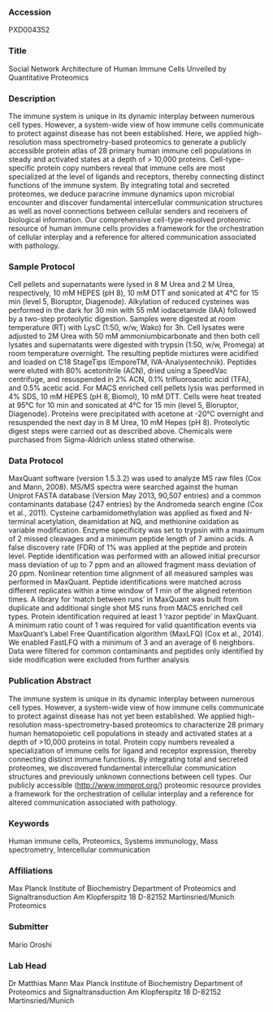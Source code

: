 ### Accession
PXD004352

### Title
Social Network Architecture of Human Immune Cells Unveiled by Quantitative Proteomics

### Description
The immune system is unique in its dynamic interplay between numerous cell types. However, a system-wide view of how immune cells communicate to protect against disease has not been established. Here, we applied high-resolution mass spectrometry-based proteomics to generate a publicly accessible protein atlas of 28 primary human immune cell populations in steady and activated states at a depth of > 10,000 proteins. Cell-type-specific protein copy numbers reveal that immune cells are most specialized at the level of ligands and receptors, thereby connecting distinct functions of the immune system. By integrating total and secreted proteomes, we deduce paracrine immune dynamics upon microbial encounter and discover fundamental intercellular communication structures as well as novel connections between cellular senders and receivers of biological information. Our comprehensive cell-type-resolved proteomic resource of human immune cells provides a framework for the orchestration of cellular interplay and a reference for altered communication associated with pathology.

### Sample Protocol
Cell pellets and supernatants were lysed in 8 M Urea and 2 M Urea, respectively, 10 mM HEPES (pH 8), 10 mM DTT and sonicated at 4°C for 15 min (level 5, Bioruptor, Diagenode). Alkylation of reduced cysteines was performed in the dark for 30 min with 55 mM iodacetamide (IAA) followed by a two-step proteolytic digestion. Samples were digested at room temperature (RT) with LysC (1:50, w/w, Wako) for 3h. Cell lysates were adjusted to 2M Urea with 50 mM ammoniumbicarbonate and then both cell lysates and supernatants were digested with trypsin (1:50, w/w, Promega) at room temperature overnight. The resulting peptide mixtures were acidified and loaded on C18 StageTips (EmporeTM, IVA-Analysentechnik). Peptides were eluted with 80% acetonitrile (ACN), dried using a SpeedVac centrifuge, and resuspended in 2% ACN, 0.1% trifluoroacetic acid (TFA), and 0.5% acetic acid. For MACS enriched cell pellets lysis was performed in 4% SDS, 10 mM HEPES (pH 8, Biomol), 10 mM DTT. Cells were heat treated at 95°C for 10 min and sonicated at 4°C for 15 min (level 5, Bioruptor, Diagenode). Proteins were precipitated with acetone at -20°C overnight and resuspended the next day in 8 M Urea, 10 mM Hepes (pH 8). Proteolytic digest steps were carried out as described above. Chemicals were purchased from Sigma-Aldrich unless stated otherwise.

### Data Protocol
MaxQuant software (version 1.5.3.2) was used to analyze MS raw files (Cox and Mann, 2008). MS/MS spectra were searched against the human Uniprot FASTA database (Version May 2013, 90,507 entries) and a common contaminants database (247 entries) by the Andromeda search engine (Cox et al., 2011). Cysteine carbamidomethylation was applied as fixed and N-terminal acetylation, deamidation at NQ, and methionine oxidation as variable modification. Enzyme specificity was set to trypsin with a maximum of 2 missed cleavages and a minimum peptide length of 7 amino acids. A false discovery rate (FDR) of 1% was applied at the peptide and protein level. Peptide identification was performed with an allowed initial precursor mass deviation of up to 7 ppm and an allowed fragment mass deviation of 20 ppm. Nonlinear retention time alignment of all measured samples was performed in MaxQuant. Peptide identifications were matched across different replicates within a time window of 1 min of the aligned retention times. A library for ‘match between runs’ in MaxQuant was built from duplicate and additional single shot MS runs from MACS enriched cell types. Protein identification required at least 1 ‘razor peptide’ in MaxQuant. A minimum ratio count of 1 was required for valid quantification events via MaxQuant’s Label Free Quantification algorithm (MaxLFQ) (Cox et al., 2014). We enabled FastLFQ with a minimum of 3 and an average of 6 neighbors. Data were filtered for common contaminants and peptides only identified by side modification were excluded from further analysis

### Publication Abstract
The immune system is unique in its dynamic interplay between numerous cell types. However, a system-wide view of how immune cells communicate to protect against disease has not yet been established. We applied high-resolution mass-spectrometry-based proteomics to characterize 28 primary human hematopoietic cell populations in steady and activated states at a depth of &gt;10,000 proteins in total. Protein copy numbers revealed a specialization of immune cells for ligand and receptor expression, thereby connecting distinct immune functions. By integrating total and secreted proteomes, we discovered fundamental intercellular communication structures and previously unknown connections between cell types. Our publicly accessible (http://www.immprot.org/) proteomic resource provides a framework for the orchestration of cellular interplay and a reference for altered communication associated with pathology.

### Keywords
Human immune cells, Proteomics, Systems immunology, Mass spectrometry, Intercellular communication

### Affiliations
Max Planck Institute of Biochemistry Department of Proteomics and Signaltransduction Am Klopferspitz 18 D-82152 Martinsried/Munich
Proteomics

### Submitter
Mario Oroshi

### Lab Head
Dr Matthias Mann
Max Planck Institute of Biochemistry Department of Proteomics and Signaltransduction Am Klopferspitz 18 D-82152 Martinsried/Munich


